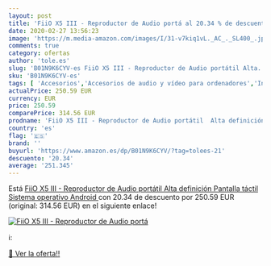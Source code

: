 ```yaml
---
layout: post
title: 'FiiO X5 III - Reproductor de Audio portá al 20.34 % de descuento'
date: 2020-02-27 13:56:23
image: 'https://m.media-amazon.com/images/I/31-v7kiq1vL._AC_._SL400_.jpg'
comments: true
category: ofertas
author: 'tole.es'
slug: 'B01N9K6CYV-es FiiO X5 III - Reproductor de Audio portátil Alta...'
sku: 'B01N9K6CYV-es'
tags: [ 'Accesorios','Accesorios de audio y vídeo para ordenadores','Informática','Webcams y telefonía VoIP','android', ]
actualPrice: 250.59 EUR
currency: EUR
price: 250.59
comparePrice: 314.56 EUR
prodname: 'FiiO X5 III - Reproductor de Audio portátil  Alta definición  Pantalla táctil  Sistema operativo Android '
country: 'es'
flag: '🇪🇸'
brand: ''
buyurl: 'https://www.amazon.es/dp/B01N9K6CYV/?tag=tolees-21'
descuento: '20.34'
average: '251.345'
---
```


Está [FiiO X5 III - Reproductor de Audio portátil  Alta definición  Pantalla táctil  Sistema operativo Android ](https://www.amazon.es/dp/B01N9K6CYV/?tag=tolees-21) con 20.34 de descuento por 250.59 EUR (original: 314.56 EUR) en el siguiente enlace!

[![FiiO X5 III - Reproductor de Audio portá](https://m.media-amazon.com/images/I/31-v7kiq1vL._AC_._SL400_.jpg)](https://www.amazon.es/dp/B01N9K6CYV/?tag=tolees-21)

ℹ️:


[🛒 Ver la oferta!!](https://www.amazon.es/dp/B01N9K6CYV/?tag=tolees-21)
